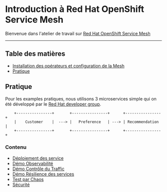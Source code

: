 # Introduction à Red Hat OpenShift Service Mesh

Bienvenue dans l'atelier de travail sur [Red Hat OpenShift Service Mesh](https://www.redhat.com/en/technologies/cloud-computing/openshift/what-is-openshift-service-mesh#:~:text=Red%20Hat%C2%AE%20OpenShift%C2%AE,microservices%20in%20your%20service%20mesh.)

---
## Table des matières
 * [Installation des opérateurs et configuration de la Mesh](https://github.com/froberge/howto-ocp-servicemesh-setup/)
 * [Pratique](#turotial)
 

## Pratique

Pour les examples pratiques, nous utilisons 3 microservices simple qui on été développé par le [Red Hat developer group](https://developers.redhat.com/).

```
    +----------------+       +----------------+      +----------------+
    |    Customer    |  ---> |   Preference   | ---> | Recommendation |
    +----------------+       +----------------+      +----------------+
```


### Contenu
* [Déploiement des service](docs/service-deployment.md)
* [Démo Observabilité](docs/observability.md)
* [Démo Contrôle du Traffic](docs/traffic-control.md)
* [Démo Résilience des services](docs/resiliency.md)
* [Test par Chaos](docs/chaostesting.md)
* [Sécurité](docs/security.md)